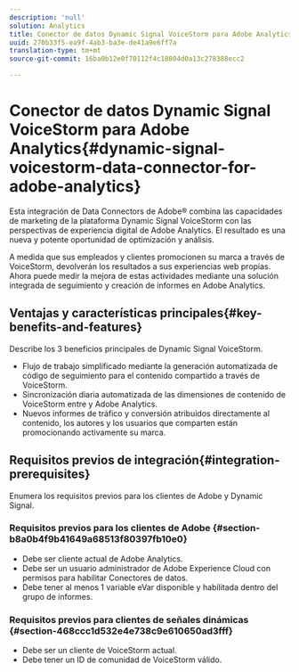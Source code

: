 ```yaml
---
description: 'null'
solution: Analytics
title: Conector de datos Dynamic Signal VoiceStorm para Adobe Analytics
uuid: 270b33f5-ea9f-4ab3-ba3e-de41a9e6ff7a
translation-type: tm+mt
source-git-commit: 16ba0b12e0f70112f4c10804d0a13c278388ecc2

---
```



# Conector de datos Dynamic Signal VoiceStorm para Adobe Analytics{#dynamic-signal-voicestorm-data-connector-for-adobe-analytics}

Esta integración de Data Connectors de Adobe® combina las capacidades de marketing de la plataforma Dynamic Signal VoiceStorm con las perspectivas de experiencia digital de Adobe Analytics. El resultado es una nueva y potente oportunidad de optimización y análisis.

A medida que sus empleados y clientes promocionen su marca a través de VoiceStorm, devolverán los resultados a sus experiencias web propias. Ahora puede medir la mejora de estas actividades mediante una solución integrada de seguimiento y creación de informes en Adobe Analytics.

## Ventajas y características principales{#key-benefits-and-features}

Describe los 3 beneficios principales de Dynamic Signal VoiceStorm.

* Flujo de trabajo simplificado mediante la generación automatizada de código de seguimiento para el contenido compartido a través de VoiceStorm.
* Sincronización diaria automatizada de las dimensiones de contenido de VoiceStorm entre y Adobe Analytics.
* Nuevos informes de tráfico y conversión atribuidos directamente al contenido, los autores y los usuarios que comparten están promocionando activamente su marca.

## Requisitos previos de integración{#integration-prerequisites}

Enumera los requisitos previos para los clientes de Adobe y Dynamic Signal.

### Requisitos previos para los clientes de Adobe {#section-b8a0b4f9b41649a68513f80397fb10e0}

* Debe ser cliente actual de Adobe Analytics.
* Debe ser un usuario administrador de Adobe Experience Cloud con permisos para habilitar Conectores de datos.
* Debe tener al menos 1 variable eVar disponible y habilitada dentro del grupo de informes.

### Requisitos previos para clientes de señales dinámicas {#section-468ccc1d532e4e738c9e610650ad3fff}

* Debe ser un cliente de VoiceStorm actual.
* Debe tener un ID de comunidad de VoiceStorm válido.
